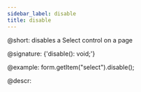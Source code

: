 ```yaml
---
sidebar_label: disable
title: disable
---          
```


@short: disables a Select control on a page

@signature: {'disable(): void;'}

@example:
form.getItem("select").disable();



@descr:


